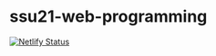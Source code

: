 # ssu21-web-programming


[![Netlify Status](https://api.netlify.com/api/v1/badges/1778e33d-a834-4daa-8db8-30c4cf0d7b42/deploy-status)](https://app.netlify.com/sites/connor-ssu-web/deploys)
